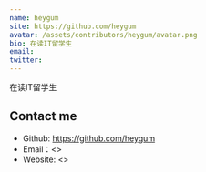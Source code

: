 ```yaml
---
name: heygum
site: https://github.com/heygum
avatar: /assets/contributors/heygum/avatar.png
bio: 在读IT留学生
email: 
twitter: 
---
```


在读IT留学生

## Contact me

- Github: <https://github.com/heygum>
- Email：<>
- Website: <>
